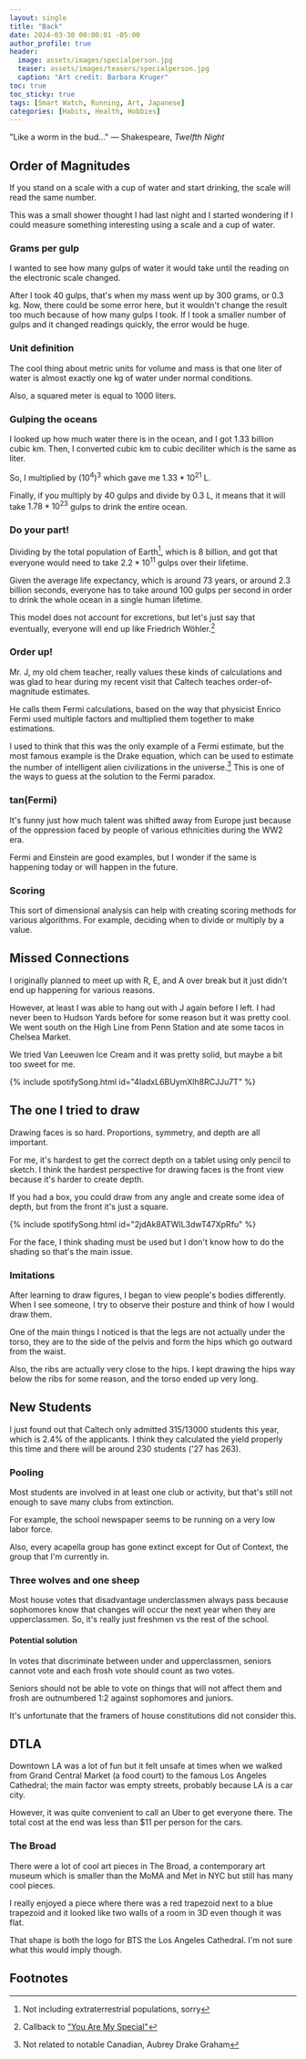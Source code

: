 ```yaml
---
layout: single
title: "Back"
date: 2024-03-30 00:00:01 -05:00
author_profile: true
header: 
  image: assets/images/specialperson.jpg
  teaser: assets/images/teasers/specialperson.jpg
  caption: "Art credit: Barbara Kruger" 
toc: true
toc_sticky: true
tags: [Smart Watch, Running, Art, Japanese]
categories: [Habits, Health, Hobbies]
---
```


"Like a worm in the bud..." — Shakespeare, *Twelfth Night*

## Order of Magnitudes
If you stand on a scale with a cup of water and start drinking, the scale will read the same number.

This was a small shower thought I had last night and I started wondering if I could measure something interesting using a scale and a cup of water.

### Grams per gulp
I wanted to see how many gulps of water it would take until the reading on the electronic scale changed. 

After I took 40 gulps, that's when my mass went up by 300 grams, or 0.3 kg. Now, there could be some error here, but it wouldn't change the result too much because of how many gulps I took. If I took a smaller number of gulps and it changed readings quickly, the error would be huge. 

### Unit definition
The cool thing about metric units for volume and mass is that one liter of water is almost exactly one kg of water under normal conditions.

Also, a squared meter is equal to 1000 liters. 

### Gulping the oceans
I looked up how much water there is in the ocean, and I got 1.33 billion cubic km. Then, I converted cubic km to cubic deciliter which is the same as liter.

So, I multiplied by $(10^4)^3$ which gave me $1.33 * 10^{21}$ L. 

Finally, if you multiply by 40 gulps and divide by 0.3 L, it means that it will take $1.78 * 10^{23}$ gulps to drink the entire ocean. 

### Do your part!
Dividing by the total population of Earth[^1], which is 8 billion, and got that everyone would need to take $2.2 * 10^{11}$ gulps over their lifetime. 

Given the average life expectancy, which is around 73 years, or around 2.3 billion seconds, everyone has to take around 100 gulps per second in order to drink the whole ocean in a single human lifetime.

This model does not account for excretions, but let's just say that eventually, everyone will end up like Friedrich Wöhler.[^2]

### Order up!
Mr. J, my old chem teacher, really values these kinds of calculations and was glad to hear during my recent visit that Caltech teaches order-of-magnitude estimates.

He calls them Fermi calculations, based on the way that physicist Enrico Fermi used multiple factors and multiplied them together to make estimations.

I used to think that this was the only example of a Fermi estimate, but the most famous example is the Drake equation, which can be used to estimate the number of intelligent alien civilizations in the universe.[^3] This is one of the ways to guess at the solution to the Fermi paradox.

### tan(Fermi)
It's funny just how much talent was shifted away from Europe just because of the oppression faced by people of various ethnicities during the WW2 era. 

Fermi and Einstein are good examples, but I wonder if the same is happening today or will happen in the future. 

### Scoring
This sort of dimensional analysis can help with creating scoring methods for various algorithms. For example, deciding when to divide or multiply by a value.

## Missed Connections
I originally planned to meet up with R, E, and A over break but it just didn't end up happening for various reasons. 

However, at least I was able to hang out with J again before I left. I had never been to Hudson Yards before for some reason but it was pretty cool. We went south on the High Line from Penn Station and ate some tacos in Chelsea Market. 

We tried Van Leeuwen Ice Cream and it was pretty solid, but maybe a bit too sweet for me.

{% include spotifySong.html id="4IadxL6BUymXlh8RCJJu7T" %}

## The one I tried to draw
Drawing faces is so hard. Proportions, symmetry, and depth are all important. 

For me, it's hardest to get the correct depth on a tablet using only pencil to sketch. I think the hardest perspective for drawing faces is the front view because it's harder to create depth. 

If you had a box, you could draw from any angle and create some idea of depth, but from the front it's just a square. 

{% include spotifySong.html id="2jdAk8ATWIL3dwT47XpRfu" %}

For the face, I think shading must be used but I don't know how to do the shading so that's the main issue. 

### Imitations
After learning to draw figures, I began to view people's bodies differently. When I see someone, I try to observe their posture and think of how I would draw them. 

One of the main things I noticed is that the legs are not actually under the torso, they are to the side of the pelvis and form the hips which go outward from the waist. 

Also, the ribs are actually very close to the hips. I kept drawing the hips way below the ribs for some reason, and the torso ended up very long. 

## New Students
I just found out that Caltech only admitted 315/13000 students this year, which is 2.4% of the applicants. I think they calculated the yield properly this time and there will be around 230 students ('27 has 263). 

### Pooling
Most students are involved in at least one club or activity, but that's still not enough to save many clubs from extinction. 

For example, the school newspaper seems to be running on a very low labor force. 

Also, every acapella group has gone extinct except for Out of Context, the group that I'm currently in. 

### Three wolves and one sheep
Most house votes that disadvantage underclassmen always pass because sophomores know that changes will occur the next year when they are upperclassmen. So, it's really just freshmen vs the rest of the school. 

#### Potential solution
In votes that discriminate between under and upperclassmen, seniors cannot vote and each frosh vote should count as two votes. 

Seniors should not be able to vote on things that will not affect them and frosh are outnumbered 1:2 against sophomores and juniors. 

It's unfortunate that the framers of house constitutions did not consider this. 

## DTLA
Downtown LA was a lot of fun but it felt unsafe at times when we walked from Grand Central Market (a food court) to the famous Los Angeles Cathedral; the main factor was empty streets, probably because LA is a car city. 

However, it was quite convenient to call an Uber to get everyone there. The total cost at the end was less than $11 per person for the cars.

### The Broad
There were a lot of cool art pieces in The Broad, a contemporary art museum which is smaller than the MoMA and Met in NYC but still has many cool pieces. 

I really enjoyed a piece where there was a red trapezoid next to a blue trapezoid and it looked like two walls of a room in 3D even though it was flat. 

That shape is both the logo for BTS the Los Angeles Cathedral. I'm not sure what this would imply though. 

## Footnotes
[^1]: Not including extraterrestrial populations, sorry
[^2]: Callback to ["You Are My Special"](https://engitom.github.io/review/you-are-my-special/)
[^3]: Not related to notable Canadian, Aubrey Drake Graham
